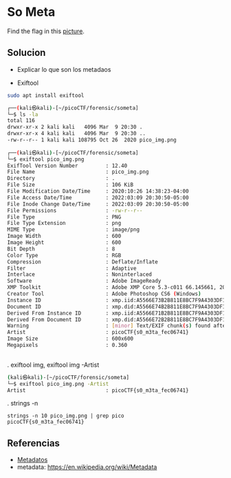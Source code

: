 # So Meta

Find the flag in this [picture](https://jupiter.challenges.picoctf.org/static/00efdf2961da1e21470ffc0d496c3cc2/pico_img.png).

## Solucion
- Explicar lo que son los metadaos

- Exiftool
```bash
sudo apt install exiftool

┌──(kali㉿kali)-[~/picoCTF/forensic/someta]
└─$ ls -la
total 116
drwxr-xr-x 2 kali kali   4096 Mar  9 20:30 .
drwxr-xr-x 4 kali kali   4096 Mar  9 20:30 ..
-rw-r--r-- 1 kali kali 108795 Oct 26  2020 pico_img.png
                                                                                                      
┌──(kali㉿kali)-[~/picoCTF/forensic/someta]
└─$ exiftool pico_img.png 
ExifTool Version Number         : 12.40
File Name                       : pico_img.png
Directory                       : .
File Size                       : 106 KiB
File Modification Date/Time     : 2020:10:26 14:38:23-04:00
File Access Date/Time           : 2022:03:09 20:30:50-05:00
File Inode Change Date/Time     : 2022:03:09 20:30:50-05:00
File Permissions                : -rw-r--r--
File Type                       : PNG
File Type Extension             : png
MIME Type                       : image/png
Image Width                     : 600
Image Height                    : 600
Bit Depth                       : 8
Color Type                      : RGB
Compression                     : Deflate/Inflate
Filter                          : Adaptive
Interlace                       : Noninterlaced
Software                        : Adobe ImageReady
XMP Toolkit                     : Adobe XMP Core 5.3-c011 66.145661, 2012/02/06-14:56:27
Creator Tool                    : Adobe Photoshop CS6 (Windows)
Instance ID                     : xmp.iid:A5566E73B2B811E8BC7F9A4303DF1F9B
Document ID                     : xmp.did:A5566E74B2B811E8BC7F9A4303DF1F9B
Derived From Instance ID        : xmp.iid:A5566E71B2B811E8BC7F9A4303DF1F9B
Derived From Document ID        : xmp.did:A5566E72B2B811E8BC7F9A4303DF1F9B
Warning                         : [minor] Text/EXIF chunk(s) found after PNG IDAT (may be ignored by some readers)
Artist                          : picoCTF{s0_m3ta_fec06741}
Image Size                      : 600x600
Megapixels                      : 0.360
                                         
```
 
  . exiftool img,  exiftool img -Artist
 
 ```bash
(kali㉿kali)-[~/picoCTF/forensic/someta]
└─$ exiftool pico_img.png -Artist
Artist                          : picoCTF{s0_m3ta_fec06741} 
 ``` 
  

  . strings -n 
```
strings -n 10 pico_img.png | grep pico
picoCTF{s0_m3ta_fec06741}

```

## Referencias
- [Metadatos](https://es.wikipedia.org/wiki/Metadatos)
- metadata: https://en.wikipedia.org/wiki/Metadata